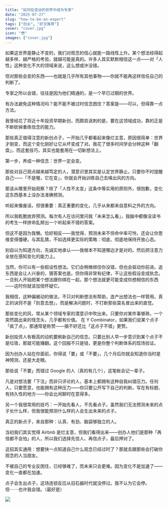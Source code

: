```yaml
---
title: "如何在变动的世界中成为专家"
date: "2025-07-27"
slug: "how-to-be-an-expert"
tags: ["创业", "好文推荐"]
cover: "cover.jpg"
icon: "😎"
images: ["cover.jpg"]
---
```

如果这世界是静止不变的，我们对观念的信心就能一路线性上升。某个想法经得起越多样、越严格的考验，就越可能是真的。许多人其实默默相信这一点——对「人性」这种变化不大的领域来说，这么想或许没错。



但对那些会变的东西——也就是几乎所有其他事物——你就不能再这样信任自己的判断了。



专家之所以会错，往往是因为他们精通的，是一个早已过期的世界。



有办法避免这种情况吗？能不能不被过时信念困住？答案是——可以，但得靠一点方法。



我曾经花了将近十年投资早期新创，而颇具讽刺的是，要在这领域成功，靠的正是不断砍掉重练信念的能力。



那些真正值得注意的新创点子，一开始几乎都看起来像烂主意，原因很简单：世界才刚变，而这个变化刚好让它从坏变成了对。我花了很多时间学会分辨这种「翻盘」，而这套技巧，其实也能套用在一切新想法上。



第一步，养成一种信念：世界一定会变。



那些对自己观点越来越笃定的人，潜意识里其实是认定世界静止。只要你不时提醒自己——「不是喔，它在变」，你就会开始训练自己去嗅出风的方向。



那该从哪里开始观察？除了「人性不太变」这条中等实用的原则外，很抱歉，变化这东西基本上没办法准确预测。



听起来像废话，但很重要：真正重要的变化，几乎从来都来自意料之外的方向。



所以我乾脆放弃预测。每次有人在访问里问我「未来怎么看」，我脑中都像没读书的考生一样拼命乱掰出一个听起来不错的答案。



但这不是因为我懒。恰好相反——我觉得，预测未来不但命中率可怜，还会让你思维变得僵硬。与其乱猜，不如选择更实际的策略：彻底、彻底地保持开放心态。



别自以为知道方向，先诚实地承认——我根本不知道哪边才是对的。然后把注意力全放在感知变化的能力上。



当然，你可以有一些假设性想法。它们会稍微绑住你没错，但也会驱动你前进。追东西是会让人兴奋的，猜答案也是。但你得非常有纪律，不让这些假设变成执念。
一旦别人开始把某个想法跟你绑在一起，那个想法就更可能变成你想相信的东西——这时你就该加倍怀疑它。



我相信，这种偏被动的做法，不只对判断想法有帮助，连产出想法也一样管用。真正的诀窍不是「刻意去想」，而是解决问题时，不打断那些莫名冒出来的直觉。



那些变化的风，常从某个领域专家的潜意识中吹出来。只要你对某件事够熟，一个突然跳出来的怪念头，几乎都有价值。
在 Y Combinator，如果我们说某个点子「疯了点」，那通常是称赞——搞不好还比「这点子不错」更赞。



新创投资人有极高的动机要刷新自己的信念。只要比别人早一步意识到某个点子不是垃圾，那就可能赚翻。这个回报不只是钱，更是你整个判断体系的现场验证。



因为创办人站在你面前，你得说「要」或「不要」，几个月后你就会知道你当时是神预测，还是大走眼。



那些说「不要」而错过 Google 的人（真的有几个），这笔帐会记一辈子。



凡是对想法要「下注」而非只评论的人，基本上都拥有这种自我纠错压力。任何人，只要愿意，也能拥有这种压力——你只要公开写下自己的判断。写在有标题、有持久性的地方——你会比闲聊时在意得多。



另一个我很常用的技巧：一开始先看人，不先看点子。虽然我们无法预测未来的点子长什么样，但我很能预测什么样的人会生出未来的点子。



真正的新点子，来自那种：认真、有劲、脑袋够独立的人。



当初我们其实觉得 Airbnb 是烂主意，但我们看得出来——创办人他们是那种「再怪都不会怕」的人，所以我们选择先信人、再信点子，最后押对了。



这招其实通用：想要快一点知道自己什么观念已经过时了？那就去跟那些会打破你观念的人当朋友。



不被自己的专业反困住，已经够难了，而未来只会更难。因为变化不是加速了——变化一直都在加速。



点子会生出点子，这场连锁反应从旧石器时代就没停过。我不认为它会停。
但⋯⋯也许我会错。（最好是）




![](https://prod-files-secure.s3.us-west-2.amazonaws.com/112d0858-5090-4d34-a606-b75eb8d65fd2/46476355-9cf3-4e99-9b7a-3531bc426380/1000202064.png?X-Amz-Algorithm=AWS4-HMAC-SHA256&X-Amz-Content-Sha256=UNSIGNED-PAYLOAD&X-Amz-Credential=ASIAZI2LB466ZDZQEYE4%2F20250819%2Fus-west-2%2Fs3%2Faws4_request&X-Amz-Date=20250819T192711Z&X-Amz-Expires=3600&X-Amz-Security-Token=IQoJb3JpZ2luX2VjEHoaCXVzLXdlc3QtMiJGMEQCIDurdUB7DaasjQa5XGTu%2FjMGq7cgp8wvHlDg6Ia%2Ffqy%2BAiBzdE5wJWr2emoxsgcIRXW5hnMr3ZN4J4ekptzHih2NliqIBAjD%2F%2F%2F%2F%2F%2F%2F%2F%2F%2F8BEAAaDDYzNzQyMzE4MzgwNSIMv1fdqbYYE9MW9rHwKtwDJkLBk8z4jxDU3HBYFLrY9eKgpug50xVyayvbM6F3KG%2BaC5w6ubHu1LxP2bpFkB5VZzszwdkDrrAtGhpXVKSw%2FRVc9E8hH25MmocrysD%2B0ypfoVY%2B90Y6EdQTaiCBg1te5k9TFgxjT2SaRwknVNOYLJRltrSlEKYHwh4I%2BzQXGdBw8I2qQsWLEZekRvZ4SjyWsEm2JreyEQ1RiRUi0gxHsLDue8M%2Bc7TysKubaUU42SvSdmvIrjMB6dEQLVXRFuk8o%2FVDd3yT5ER18LxnBNnNYJuQ0hDz2TZ0EeNYSdTiFbanY09UdXOCHgFlsSmeiGKWodJ9IDWupIDVBy5EEKBeJDoCpOuP7sVZrDh017dPcdtkay21q9%2BH8staWrnVHTz0F2y3OGRyNc8gn%2FWSmpnyCUR1CZLZQhw3sQ6kVahsugtT8UGO2jWVCEm6VJ416nSklET7atojisp6v5O8ro4DE6g92zTpHyALI2jUIu0xJuyAbYZ3%2BDgFWXuqDFtPk3QHT%2BvTJ9yzkXRs75OE%2FqLhGlcPSxn9DR9gb2WEqECk67YEgvcbcn9fi6KxnL0uKlja3AL%2FAruAVG5CdCoUcGVsBmppMQVypqu2NjPDzN0caMucZHQHdS6IRdZXLkowvviSxQY6pgE1KHTEkwjiNK9HyiB2Lma%2BblEKULyfv42B0WtMjpxTcBdaOrLW5VGQH8sVwSjBWHkjcX5eG78HAGqOMAgbng7z1HojEFWiL5bOLXO%2FcV9qugtHL%2B7MZRGe1G3b2VO5nLEtzS9x%2Fty6Rp%2BNndabBrguEB92vPD5cf%2FYe8ddFG5fwO%2BR8%2BRuDnMFzwi%2Fwsts16kZpwd7K%2FO5IHpfL2Re4%2B6yQPca2DaA&X-Amz-Signature=d92af74fcfd205be72caa9482cdabe3cddfe10fa1d5b37a96cd14ce11f9e6b74&X-Amz-SignedHeaders=host&x-amz-checksum-mode=ENABLED&x-id=GetObject)

